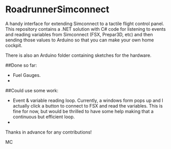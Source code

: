 # RoadrunnerSimconnect
A handy interface for extending Simconnect to a tactile flight control panel.  This repository contains a .NET solution with C# code for listening to events and reading variables from Simconnect (FSX, Prepar3D, etc) and then sending those values to Arduino so that you can make your own home cockpit.

There is also an Arduino folder containing sketches for the hardware.

##Done so far:
- Fuel Gauges.
- 
##Could use some work:
- Event & variable reading loop.  Currently, a windows form pops up and I actually click a button to connect to FSX and read the variables.  This is fine for now, but would be thrilled to have some help making that a continuous but efficient loop.
- 
Thanks in advance for any contributions!

MC
